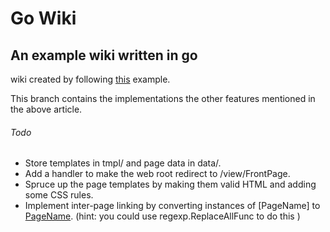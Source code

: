 # Go Wiki
## An example wiki written in go
wiki created by following [this](https://go.dev/doc/articles/wiki/ "https://go.dev/doc/articles/wiki/") example.

This branch contains the implementations the other features mentioned in the above article.

###### Todo
* Store templates in tmpl/ and page data in data/.
* Add a handler to make the web root redirect to /view/FrontPage.
* Spruce up the page templates by making them valid HTML and adding some CSS rules.
* Implement inter-page linking by converting instances of [PageName] to
 <a href="/view/PageName">PageName</a>. (hint: you could use regexp.ReplaceAllFunc to do this
)
